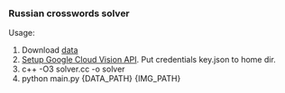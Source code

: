 ### Russian crosswords solver

Usage:
1. Download [data](https://drive.google.com/uc?export=download&id=135R68nLquBKDQVeaWeIlC2AIMa-CWPWF "data")
2. [Setup Google Cloud Vision API](https://codelabs.developers.google.com/codelabs/cloud-vision-api-python#4 "Setup Google Cloud Vision API"). Put credentials key.json to home dir.
2. c++ -O3 solver.cc -o solver 
3. python main.py {DATA_PATH} {IMG_PATH}
